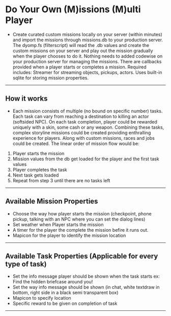 #  Do Your Own (M)issions (M)ulti Player

- Create curated custom missions locally on your server (within minutes) and import the missions through missions.db to your production server. The dyomp.fs (filterscript)  will read the .db values and create the custom missions on your server and play out the mission gradually when the player chooses to do it. Nothing needs to added codewise on your production server for managing the missions. There are callbacks provided when a player starts or completes a mission. 
Required includes: Streamer for streaming objects, pickups, actors. Uses built-in sqlite for storing mission properties.

------------


## How it works

- Each mission consists of multiple (no bound on specific number) tasks. Each task can vary from reaching a destination to killing an actor (softsided NPC). On each task completion, player could be rewarded uniquely with a skin, some cash or any weapon. Combining these tasks, complex storyline missions could be created providing enthralling experience for players. Along with custom missions, races and jobs could be created. 
The linear order of mission flow would be:
1. Player starts the mission
2. Mission values from the db get loaded for the player and the first task values
3. Player completes the task
4. Next task gets loaded 
5. Repeat from step 3 until there are no tasks left


------------

## Available Mission Properties 

- Choose the way how player starts the mission (checkpoint, phone pickup, talking with an NPC where you can set the dialog lines)
- Set weather when Player starts the mission
- A timer for the player the complete the mission befire it runs out.
- Mapicon for the player to identify the mission location


------------

## Available Task Properties (Applicable for every type of task)

- Set the info message player should be shown when the task starts ex: Find the hidden briefcase around you!
- Set the way info message should be shown (in chat, white textdraw in bottom, right side in a black semi transparent box)
- Mapicon to specify location 
- Specific reward to be given on completion of task


------------





